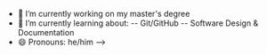- 🔭 I’m currently working on my master's degree
- 🌱 I’m currently learning about:
-- Git/GitHub
-- Software Design & Documentation
- 😄 Pronouns: he/him
-->
